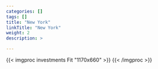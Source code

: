 ```yaml
---
categories: []
tags: [] 
title: "New York"
linkTitle: "New York"
weight: 2
description: >

---
```


{{< imgproc investments Fit "1170x660" >}}
{{< /imgproc >}}
